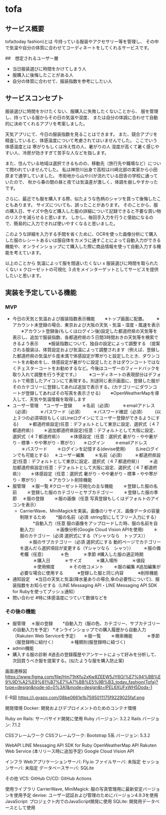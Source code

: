 # tofa

## サービス概要
tofa(today fashion)とは
今持っている服装やアクセサリー等を管理し、
その中で気温や自分の体質に合わせてコーディネートをしてくれるサービスです。

##　想定されるユーザー層
- 当日服装選びに時間をかけてしまう人
- 服購入に後悔したことがある人
- 自分の体質に合わせて、服装指数を参考にしたい人

## サービスコンセプト
服装選びに時間をかけたくない、服購入に失敗したくないことから、
服を管理し、持っている服からその日の気温や湿度、
または自分の体調に合わせて自動的に決めてくれるアプリを考案しました。

天気アプリにて、今日の服装指数を見ることはできます。
また、競合アプリを精査していると、体感温度について考慮されてはいませんでした。
ここでいう体感温度とは
寒がりもしくは冷え性の人、暑がりの人
湿度が高くて暑く感じやすい人、冷房が効きすぎて苦手な人などを指します。

また、住んでいる地域は選択できるものの、移動先（旅行先や職場など）について問われていませんでした。
私は神奈川出身で高校は川崎北部の実家から小田原まで通学していました。
市街地から山や川が流れている田舎の学校に通っていたので、
秋から春の間の昼と夜では気温差が激しく、体調を崩しやすかったです。

さらに、最近でも服を購入する際、似たような色柄のシャツを買って後悔したこともあります。
サイズについても、誤ったことがあります。
そのことから、服の購入日、サイズや色など購入した服の詳細について記録できると不要な買い物のリスクを減らせると思います。
しかし、毎回手入力を行うと億劫になるので、簡易的に入力できれば使いやすくなると思いました。

このような詳細を入力する手間を省くために、OCRを使った画像分析にて購入した服のレシートあるいは服自体をカメラに通すことによって自動入力ができる機能や、オンラインショップにて購入した際に商品情報を使って自動入力する機能を考えています。

以上のことから
気温によって服を間違いたくない x 服装選びに時間を取られたくない x クローゼットの可視化 
３点をメインターゲットとしてサービスを提供したいと思います。

## 実装を予定している機能
### MVP
* 今日の天気と気温および服装指数表示機能
　　※トップ画面に配置。
　　※アカウント未登録の場合、東京および大阪の天気・気温・湿度・風速を表示
　　※アカウント登録後(もしくはログイン後)設定した都道府県の天気等を表示し、追加で服装指数、各都道府県の５日間3時間おきの天気等を検索できるよう表示
　　※服装指数について、独自の設定によって調整する
     （提案される服装は、体質設定および気温によって調整されます（例えば、登録した都道府県の気温が６度未満で体感設定が寒がりと設定したとき、ダウンコートをお勧めをし、体感設定が暑がりに設定したときはダウンコートではなくチェスターコートをお勧めするなど。今後はユーザーのフィードバックを取り入れて調整を行う予定です。）
　　※コーディネートの表現部分はデフォルトで用意したアイコンにて表現する。別途同じ表示画面に、登録した服がそのカテゴリーに登録してあれば追加で表示する。(カテゴリーにダウンコートが登録してあればその写真を表示させる)
　　※OpenWeatherMapを導入して、天気や気温情報を取得します
* ユーザー管理
　*ユーザー登録
　　＊名前（必須）
　　＊emailアドレス（必須）
　　＊パスワード（必須）
　　＊パスワード確認（必須）
　　(以上３つの必須項目もしくはLineログインにてユーザー登録ができるようにする)
　　＊都道府県設定(任意：デフォルトとして東京に設定、選択式（４７都道府県）)
　　＊追加都道府県設定(任意：デフォルトとして大阪に設定、選択式（４７都道府県）)
　　＊体感設定（任意：選択式 暑がり・やや暑がり・標準・やや寒がり・寒がり）
　＊ログイン
　　＊emailアドレス
　　＊パスワード
　　＊ログインを記憶する(devise使用)
　　(Lineログインでも可能とする)
　＊ユーザー編集
　　＊名前（必須）
　　＊都道府県設定(任意：デフォルトとして東京に設定、選択式（４７都道府県）)
　　＊追加都道府県設定(任意：デフォルトとして大阪に設定、選択式（４７都道府県）)
　　＊体感設定（任意：選択式 暑がり・やや暑がり・標準・やや寒がり・寒がり）
　　＊アカウント削除機能
* 服管理
　＊服一覧 #クローゼット可視化の主な機能
　　＊登録した服の名前
　　＊登録した服のカテゴリーとサブカテゴリー
　　＊登録した服の季節
　＊服の登録
　　＊服の画像（任意 写真登録もしくはデフォルトのアイコンを表示）
     * CarrierWave、MiniMagickを実装。画像のリサイズ、画像データの容量制限するため
　　*服の名前（必須 :string型にしてフリー入力にする）
　　　*自動入力（任意 服の画像をアップロードした時、服の名前を自動入力）
　　　　＊画像分析(Google Cloud Vision APIを使用)
　　＊服のカテゴリー（必須 選択式にする（Yシャツなら　トップス））
　　＊服のサブカテゴリー（必須 選択式にする 動的ページでカテゴリーを選んだら選択項目が変更する（Yシャツなら　シャツ））
　　＊服の備考欄（任意）
　　　＊色
　　　＊季節 #購入した服の適正時期
　　　＊購入日
　　　＊サイズ
　　　＊購入場所
　　　＊値段
　　　＊使用頻度
　　　＊その他コメント
　　＊服の編集 #追加編集が必要な場合に使用する
　　　※登録した服と同じ内容
　　　※削除機能
* 通知設定
　※当日の天気と気温(降水量ありの場合,傘の必要性について)、服装指数をお知らせする（LINE Messaging API・LINE Messaging API SDK for Rubyを使ってプッシュ通知）
* 問い合わせ #特に体感温度につていて数値などを

### その後の機能
* 服管理
　＊服の登録
　　*自動入力（服の色、カテゴリー、サブカテゴリーの自動入力を予定）
     *オンラインショップでの購入履歴から自動入力（Rakuten Web Serviceを予定）
　＊服一覧
　　＊検索機能
　　　＊季節（服登録時に紐付く）
　　　＊種類別(服登録時に紐づく)
* admin機能
* 購入する服の診断 #過去の登録履歴やアンケートによって好みを分析して、次回買うべき服を提案する。(似たような服を購入防止案)

画面遷移図
https://www.figma.com/file/Hm71hKfu2xKw8ZEEW5JY6O/%E7%94%BB%E9%9D%A2%E9%81%B7%E7%A7%BB%E5%9B%B3_today_fashion(Tofa)?type=design&node-id=0%3A1&mode=design&t=lPEL6XUFxWH5Dodx-1

E-R図
https://i.gyazo.com/08be0661e1b7595011175f9229025faf.png

開発環境
Docker: 開発およびデプロイメントのためのコンテナ環境

Ruby on Rails: サーバサイド開発に使用
Ruby バージョン: 3.2.2
Rails バージョン: 7.1.2

CSSフレームワーク
CSSフレームワーク: Bootstrap 5系
バージョン: 5.3.2

WebAPI
LINE Messaging API SDK for Ruby
OpenWeatherMap API
Rakuten Web Service (本リリース時に追加予定)
Google Cloud Vision API

インフラ
Webアプリケーションサーバ: Fly.io
ファイルサーバ: 未指定
セッションサーバ: 未指定
データベースサーバ: SQLite

その他
VCS: GitHub
CI/CD: GitHub Actions

使用ライブラリ
CarrierWave, MiniMagick: 服の写真管理用に最新安定バージョンを使用予定
devise: ユーザー認証および管理のためにバージョン4.9.3を使用
JavaScript: プロジェクト内でのJavaScript開発に使用
SQLite: 開発用データベースとして使用